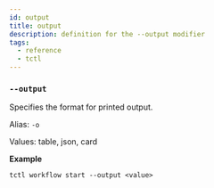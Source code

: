 ```yaml
---
id: output
title: output
description: definition for the --output modifier
tags:
  - reference
  - tctl
---
```


### `--output`

Specifies the format for printed output.

Alias: `-o`

Values: table, json, card

**Example**

```tctl
tctl workflow start --output <value>
```

